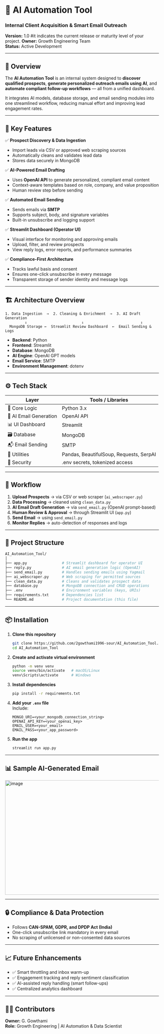 
# 🧠 AI Automation Tool  
### Internal Client Acquisition & Smart Email Outreach  

**Version:** 1.0  #it indicates the current release or maturity level of your project.
**Owner:** Growth Engineering Team  
**Status:** Active Development  

---

## 🚀 Overview  
The **AI Automation Tool** is an internal system designed to **discover qualified prospects**, **generate personalized outreach emails using AI**, and **automate compliant follow-up workflows** — all from a unified dashboard.  

It integrates AI models, database storage, and email sending modules into one streamlined workflow, reducing manual effort and improving lead engagement rates.  

---

## 🧩 Key Features  

✅ **Prospect Discovery & Data Ingestion**  
- Import leads via CSV or approved web scraping sources  
- Automatically cleans and validates lead data  
- Stores data securely in MongoDB  

✅ **AI-Powered Email Drafting**  
- Uses **OpenAI API** to generate personalized, compliant email content  
- Context-aware templates based on role, company, and value proposition  
- Human review step before sending  

✅ **Automated Email Sending**  
- Sends emails via **SMTP**  
- Supports subject, body, and signature variables  
- Built-in unsubscribe and logging support  

✅ **Streamlit Dashboard (Operator UI)**  
- Visual interface for monitoring and approving emails  
- Upload, filter, and review prospects  
- View reply logs, error reports, and performance summaries  

✅ **Compliance-First Architecture**  
- Tracks lawful basis and consent  
- Ensures one-click unsubscribe in every message  
- Transparent storage of sender identity and message logs  

---

## 🏗️ Architecture Overview  

```text
1. Data Ingestion  →  2. Cleaning & Enrichment  →  3. AI Draft Generation
         ↓                         ↓                          ↓
  MongoDB Storage ←  Streamlit Review Dashboard  ←  Email Sending & Logs
```

- **Backend**: Python  
- **Frontend**: Streamlit  
- **Database**: MongoDB  
- **AI Engine**: OpenAI GPT models  
- **Email Service**: SMTP  
- **Environment Management**: dotenv  

---

## ⚙️ Tech Stack  

| Layer | Tools / Libraries |
|-------|--------------------|
| 🧮 Core Logic | Python 3.x |
| 🧠 AI Email Generation | OpenAI API |
| 📊 UI Dashboard | Streamlit |
| 🗃️ Database | MongoDB |
| 📬 Email Sending | SMTP |
| 🧰 Utilities | Pandas, BeautifulSoup, Requests, SerpAI |
| 🔐 Security | .env secrets, tokenized access |

---

## 🧠 Workflow  

1. **Upload Prospects** → via CSV or web scraper (`ai_webscraper.py`)  
2. **Data Processing** → cleaned using `clean_data.py`  
3. **AI Email Draft Generation** → via `send_email.py` (OpenAI prompt-based)  
4. **Human Review & Approval** → through Streamlit UI (`app.py`)  
5. **Send Email** → using `send_email.py`  
6. **Monitor Replies** → auto-detection of responses and logs  

---

## 📁 Project Structure  

```bash
AI_Automation_Tool/
│
├── app.py                # Streamlit dashboard for operator UI
├── reply.py              # AI email generation logic (OpenAI)
├── send_email.py         # Handles sending emails using Yagmail
├── ai_webscraper.py      # Web scraping for permitted sources
├── clean_data.py         # Cleans and validates prospect data
├── database.py           # MongoDB connection and CRUD operations
├── .env                  # Environment variables (keys, URIs)
├── requirements.txt      # Dependencies list
└── README.md             # Project documentation (this file)
```

---

## 📦 Installation  

1. **Clone this repository**
   ```bash
   git clone https://github.com/2gowthami1996-sour/AI_Automation_Tool.git
   cd AI_Automation_Tool
   ```

2. **Create and activate virtual environment**
   ```bash
   python -m venv venv
   source venv/bin/activate   # macOS/Linux
   venv\Scripts\activate      # Windows
   ```

3. **Install dependencies**
   ```bash
   pip install -r requirements.txt
   ```

4. **Add your `.env` file**  
   Include:
   ```env
   MONGO_URI=<your_mongodb_connection_string>
   OPENAI_API_KEY=<your_openai_key>
   EMAIL_USER=<your_email>
   EMAIL_PASS=<your_app_password>
   ```

5. **Run the app**
   ```bash
   streamlit run app.py
   ```

---

## 📊 Sample AI-Generated Email  

<img width="964" height="374" alt="image" src="https://github.com/user-attachments/assets/9158d7f8-6060-42f9-84c8-a39e17029605" />


---

## 🔒 Compliance & Data Protection  

- Follows **CAN-SPAM, GDPR, and DPDP Act (India)**  
- One-click unsubscribe link mandatory in every email  
- No scraping of unlicensed or non-consented data sources  

---

## 📈 Future Enhancements  

- ✅ Smart throttling and inbox warm-up  
- ✅ Engagement tracking and reply sentiment classification  
- ✅ AI-assisted reply handling (smart follow-ups)  
- ✅ Centralized analytics dashboard  

---

## 👩‍💻 Contributors  

**Owner:** G. Gowthami  
**Role:** Growth Engineering | AI Automation & Data Scientist  
